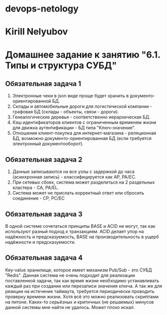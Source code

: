 # devops-netology
# Kirill Nelyubov

# Домашнее задание к занятию "6.1. Типы и структура СУБД"

## Обязательная задача 1
1. Электронные чеки в json виде проще будет хранить в документо-ориентированной БД.
2. Склады и автомобильные дороги для логистической компании - графовая БД (склады - объекты, связи - дороги).
3. Генеалогические деревья - соответственно иерархическая БД.
4. Кэш идентификаторов клиентов с ограниченным временем жизни для движка аутентификации - БД типа "Ключ-значение".
5. Отношения клиент-покупка для интернет-магазина - реляционная БД, возможно документо-ориентированная БД (если требуется электронный документооборот).
## Обязательная задача 2
1. Данные записываются на все узлы с задержкой до часа (асинхронная запись) - классифицируется как AP, PA/EC.
2. При сетевых сбоях, система может разделиться на 2 раздельных кластера - CA, PA/EL.
3. Система может не прислать корректный ответ или сбросить соединение - CP, PC/EC
## Обязательная задача 3
   В одной системе сочетаться принципы BASE и ACID не могут, так как используют разный подход к транзакциям. ACID делает упор на надёжность и предсказуемость, BASE на производительность в ущерб надёжности и предсказуемости.
## Обязательная задача 4
   Key-value хранилище, которое имеет механизм Pub/Sub - это СУБД "Redis". Данная система не очень подходит для реализации поставленной задачи, так как время жизни необходимо устанавливать каждый раз при создании или перезаписи значения ключа. А так же для реакции на истечение таймаута, требуется периодически проводить проверку времени жизни. Хотя всё это можно реализовать скриптами на питоне. Каких-то серьёзных и критичных (не решаемых) минусов данной системы мне найти не удалось. Может плохо искал.